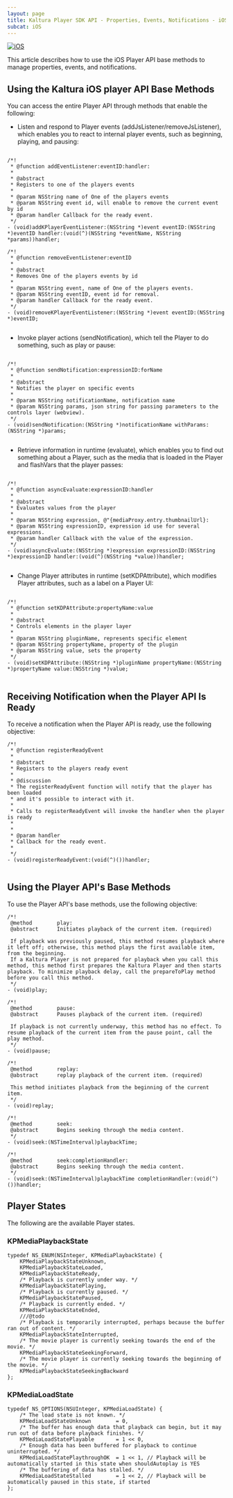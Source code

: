 ```yaml
---
layout: page
title: Kaltura Player SDK API - Properties, Events, Notifications - iOS
subcat: iOS
---
```


[![iOS](https://img.shields.io/badge/iOS-Supported-green.svg)](https://github.com/kaltura/player-sdk-native-ios)

This article describes how to use the iOS Player API base methods to manage properties, events, and notifications. 

## Using the Kaltura iOS player API Base Methods
You can access the entire Player API through methods that enable the following:

* Listen and respond to Player events (addJsListener/removeJsListener), which enables you to react to internal player events, such as beginning, playing, and pausing:

```objective_c

/*!
 * @function addEventListener:eventID:handler:
 *
 * @abstract
 * Registers to one of the players events
 *
 * @param NSString name of One of the players events
 * @param NSString event id, will enable to remove the current event by id
 * @param handler Callback for the ready event.
 */
- (void)addKPlayerEventListener:(NSString *)event eventID:(NSString *)eventID handler:(void(^)(NSString *eventName, NSString *params))handler;

/*!
 * @function removeEventListener:eventID
 *
 * @abstract
 * Removes One of the players events by id
 *
 * @param NSString event, name of One of the players events.
 * @param NSString eventID, event id for removal.
 * @param handler Callback for the ready event.
 */
- (void)removeKPlayerEventListener:(NSString *)event eventID:(NSString *)eventID;


```

* Invoke player actions (sendNotification), which tell the Player to do something, such as play or pause:

```objective_c

/*!
 * @function sendNotification:expressionID:forName
 *
 * @abstract
 * Notifies the player on specific events
 *
 * @param NSString notificationName, notification name
 * @param NSString params, json string for passing parameters to the controls layer (webview).
 */
- (void)sendNotification:(NSString *)notificationName withParams:(NSString *)params;


```
* Retrieve information in runtime (evaluate), which enables you to find out something about a Player, such as the media that is loaded in the Player and flashVars that the player passes:

```objective_c

/*!
 * @function asyncEvaluate:expressionID:handler
 *
 * @abstract
 * Evaluates values from the player
 *
 * @param NSString expression, @"{mediaProxy.entry.thumbnailUrl}:
 * @param NSString expressionID, expression id use for several expressions.
 * @param handler Callback with the value of the expression.
 */
- (void)asyncEvaluate:(NSString *)expression expressionID:(NSString *)expressionID handler:(void(^)(NSString *value))handler;


```
* Change Player attributes in runtime (setKDPAttribute), which modifies Player attributes, such as a label on a Player UI:

```objective_c

/*!
 * @function setKDPAttribute:propertyName:value
 *
 * @abstract
 * Controls elements in the player layer
 *
 * @param NSString pluginName, represents specific element
 * @param NSString propertyName, property of the plugin
 * @param NSString value, sets the property
 */
- (void)setKDPAttribute:(NSString *)pluginName propertyName:(NSString *)propertyName value:(NSString *)value;


```

## Receiving Notification when the Player API Is Ready
To receive a notification when the Player API is ready, use the following objective:

```objective_c
/*!
 * @function registerReadyEvent
 *
 * @abstract
 * Registers to the players ready event
 *
 * @discussion
 * The registerReadyEvent function will notify that the player has been loaded
 * and it's possible to interact with it.
 *
 * Calls to registerReadyEvent will invoke the handler when the player is ready
 *
 *
 * @param handler
 * Callback for the ready event.
 *
 */
- (void)registerReadyEvent:(void(^)())handler;


```

## Using the Player API's Base Methods
To use the Player API's base methods, use the following objective:

```objective_c
/*!
 @method        play:
 @abstract      Initiates playback of the current item. (required)
 
 If playback was previously paused, this method resumes playback where it left off; otherwise, this method plays the first available item, from the beginning.
 If a Kaltura Player is not prepared for playback when you call this method, this method first prepares the Kaltura Player and then starts playback. To minimize playback delay, call the prepareToPlay method before you call this method.
 */
- (void)play;
```

```objective_c
/*!
 @method        pause:
 @abstract      Pauses playback of the current item. (required)
 
 If playback is not currently underway, this method has no effect. To resume playback of the current item from the pause point, call the play method.
 */
- (void)pause;
```

```objective_c
/*!
 @method        replay:
 @abstract      replay playback of the current item. (required)
 
 This method initiates playback from the beginning of the current item.
 */
- (void)replay;

```

```objective_c
/*!
 @method        seek:
 @abstract      Begins seeking through the media content.
 */
- (void)seek:(NSTimeInterval)playbackTime;
```

```objective_c
/*!
 @method        seek:completionHandler:
 @abstract      Begins seeking through the media content.
 */
- (void)seek:(NSTimeInterval)playbackTime completionHandler:(void(^)())handler;
```

## Player States
The following are the available Player states. 


### KPMediaPlaybackState

```objective_c
typedef NS_ENUM(NSInteger, KPMediaPlaybackState) {
    KPMediaPlaybackStateUnknown,
    KPMediaPlaybackStateLoaded,
    KPMediaPlaybackStateReady,
    /* Playback is currently under way. */
    KPMediaPlaybackStatePlaying,
    /* Playback is currently paused. */
    KPMediaPlaybackStatePaused,
    /* Playback is currently ended. */
    KPMediaPlaybackStateEnded,
    ///@todo
    /* Playback is temporarily interrupted, perhaps because the buffer ran out of content. */
    KPMediaPlaybackStateInterrupted,
    /* The movie player is currently seeking towards the end of the movie. */
    KPMediaPlaybackStateSeekingForward,
    /* The movie player is currently seeking towards the beginning of the movie. */
    KPMediaPlaybackStateSeekingBackward
};

```

### KPMediaLoadState

```objective_c
typedef NS_OPTIONS(NSUInteger, KPMediaLoadState) {
    /* The load state is not known. */
    KPMediaLoadStateUnknown        = 0,
    /* The buffer has enough data that playback can begin, but it may run out of data before playback finishes. */
    KPMediaLoadStatePlayable       = 1 << 0,
    /* Enough data has been buffered for playback to continue uninterrupted. */
    KPMediaLoadStatePlaythroughOK  = 1 << 1, // Playback will be automatically started in this state when shouldAutoplay is YES
    /* The buffering of data has stalled. */
    KPMediaLoadStateStalled        = 1 << 2, // Playback will be automatically paused in this state, if started
};
```


